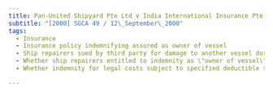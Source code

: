 ```yaml
---
title: Pan-United Shipyard Pte Ltd v India International Insurance Pte Ltd 
subtitle: "[2000] SGCA 49 / 12\_September\_2000"
tags:
  - Insurance
  - Insurance policy indemnifying assured as owner of vessel
  - Ship repairers sued by third party for damage to another vessel during repair of ship
  - Whether ship repairers entitled to indemnity as \"owner of vessel\", for legal costs incurred in defending action, when causing damage to third party while repairing ship
  - Whether indemnity for legal costs subject to specified deductible sum

---
```


